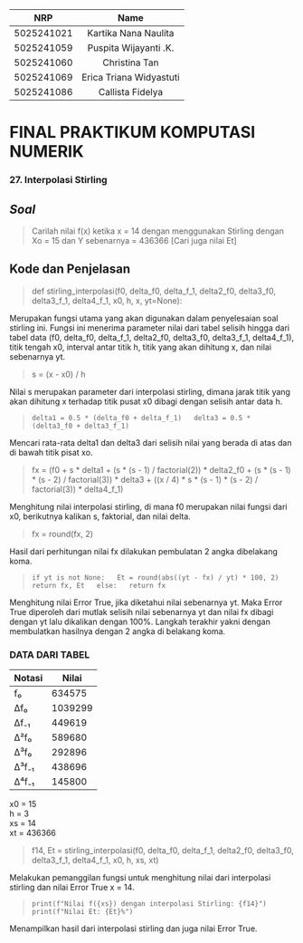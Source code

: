 |    NRP     |      Name      |
| :--------: | :------------: |
| 5025241021 | Kartika Nana Naulita |
| 5025241059 | Puspita Wijayanti .K. |
| 5025241060 | Christina Tan |
| 5025241069 | Erica Triana Widyastuti |
| 5025241086 | Callista Fidelya |

# FINAL PRAKTIKUM KOMPUTASI NUMERIK

### 27. Interpolasi Stirling

## *Soal*  
>Carilah nilai f(x) ketika x = 14 dengan menggunakan Stirling dengan Xo = 15 dan Y sebenarnya = 436366 [Cari juga nilai Et]

## Kode dan Penjelasan  
>def stirling_interpolasi(f0, delta_f0, delta_f_1, delta2_f0, delta3_f0, delta3_f_1, delta4_f_1, x0, h, x, yt=None):  

Merupakan fungsi utama yang akan digunakan dalam penyelesaian soal stirling ini. Fungsi ini menerima parameter nilai dari tabel selisih hingga dari tabel data (f0, delta_f0, delta_f_1, delta2_f0, delta3_f0, delta3_f_1, delta4_f_1), titik tengah x0, interval antar titik h, titik yang akan dihitung x, dan nilai sebenarnya yt.

>s = (x - x0) / h  

Nilai s merupakan parameter dari interpolasi stirling, dimana jarak titik yang akan dihitung x terhadap titik pusat x0 dibagi dengan selisih antar data h.

>`delta1 = 0.5 * (delta_f0 + delta_f_1)  
>    delta3 = 0.5 * (delta3_f0 + delta3_f_1)`  

Mencari rata-rata delta1 dan delta3 dari selisih nilai yang berada di atas dan di bawah titik pisat xo.

>fx = (f0 + s * delta1 + (s * (s - 1) / factorial(2)) * delta2_f0 + (s * (s - 1) * (s - 2) / factorial(3)) * delta3 + ((x / 4) * s * (s - 1) * (s - 2) / factorial(3)) * delta4_f_1)  

Menghitung nilai interpolasi stirling, di mana f0 merupakan nilai fungsi dari x0, berikutnya kalikan s, faktorial, dan nilai delta. 

>fx = round(fx, 2)  

Hasil dari perhitungan nilai fx dilakukan pembulatan 2 angka dibelakang koma.

>`if yt is not None:  
>        Et = round(abs((yt - fx) / yt) * 100, 2)  
>        return fx, Et  
>    else:  
>        return fx`  

Menghitung nilai Error True, jika diketahui nilai sebenarnya yt. Maka Error True diperoleh dari mutlak selisih nilai sebenarnya yt dan nilai fx dibagi dengan yt lalu dikalikan dengan 100%. Langkah terakhir yakni dengan membulatkan hasilnya dengan 2 angka di belakang koma.

  
### DATA DARI TABEL
| Notasi    | Nilai   |
|-----------|---------|
| f₀        | 634575  |
| Δf₀       | 1039299 |
| Δf₋₁      | 449619  |
| Δ²f₀      | 589680  |
| Δ³f₀      | 292896  |
| Δ³f₋₁     | 438696  |
| Δ⁴f₋₁     | 145800  |   

x0 = 15  
h = 3  
xs = 14  
xt = 436366  

>f14, Et = stirling_interpolasi(f0, delta_f0, delta_f_1, delta2_f0, delta3_f0, delta3_f_1, delta4_f_1, x0, h, xs, xt)  

Melakukan pemanggilan fungsi untuk menghitung nilai dari interpolasi stirling dan nilai Error True x = 14.  

>`print(f"Nilai f({xs}) dengan interpolasi Stirling: {f14}")  
>print(f"Nilai Et: {Et}%")`  

Menampilkan hasil dari interpolasi stirling dan juga nilai Error True.
